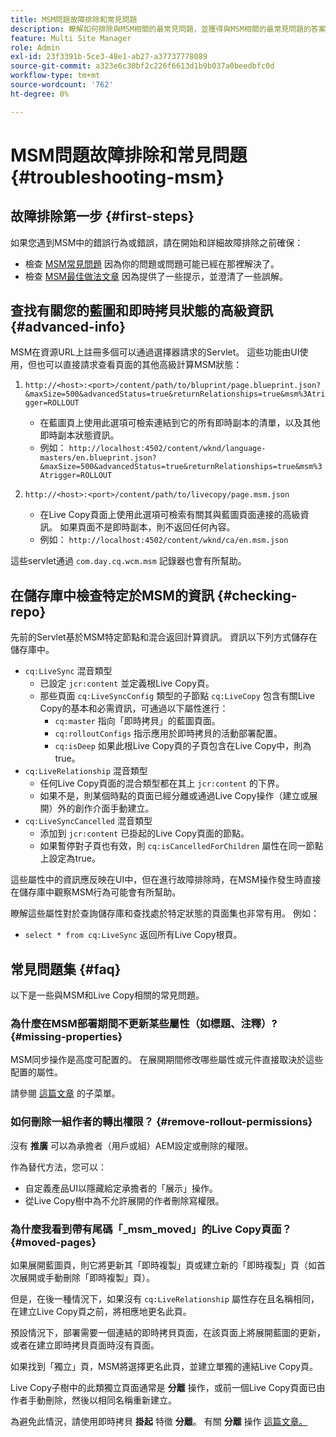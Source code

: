 ```yaml
---
title: MSM問題故障排除和常見問題
description: 瞭解如何排除與MSM相關的最常見問題，並獲得與MSM相關的最常見問題的答案。
feature: Multi Site Manager
role: Admin
exl-id: 23f3391b-5ce3-48e1-ab27-a37737778089
source-git-commit: a323e6c30bf2c226f6613d1b9b037a0beedbfc0d
workflow-type: tm+mt
source-wordcount: '762'
ht-degree: 0%

---
```


# MSM問題故障排除和常見問題 {#troubleshooting-msm}

## 故障排除第一步 {#first-steps}

如果您遇到MSM中的錯誤行為或錯誤，請在開始和詳細故障排除之前確保：

* 檢查 [MSM常見問題](#faq) 因為你的問題或問題可能已經在那裡解決了。
* 檢查 [MSM最佳做法文章](msm-best-practices.md) 因為提供了一些提示，並澄清了一些誤解。

## 查找有關您的藍圖和即時拷貝狀態的高級資訊 {#advanced-info}

MSM在資源URL上註冊多個可以通過選擇器請求的Servlet。 這些功能由UI使用，但也可以直接請求查看頁面的其他高級計算MSM狀態：

1. `http://<host>:<port>/content/path/to/bluprint/page.blueprint.json?&maxSize=500&advancedStatus=true&returnRelationships=true&msm%3Atrigger=ROLLOUT`
   * 在藍圖頁上使用此選項可檢索連結到它的所有即時副本的清單，以及其他即時副本狀態資訊。
   * 例如：
      `http://localhost:4502/content/wknd/language-masters/en.blueprint.json?&maxSize=500&advancedStatus=true&returnRelationships=true&msm%3Atrigger=ROLLOUT`


1. `http://<host>:<port>/content/path/to/livecopy/page.msm.json`
   * 在Live Copy頁面上使用此選項可檢索有關其與藍圖頁面連接的高級資訊。 如果頁面不是即時副本，則不返回任何內容。
   * 例如：
      `http://localhost:4502/content/wknd/ca/en.msm.json`

這些servlet通過 `com.day.cq.wcm.msm` 記錄器也會有所幫助。

## 在儲存庫中檢查特定於MSM的資訊 {#checking-repo}

先前的Servlet基於MSM特定節點和混合返回計算資訊。 資訊以下列方式儲存在儲存庫中。

* `cq:LiveSync` 混音類型
   * 已設定 `jcr:content` 並定義根Live Copy頁。
   * 那些頁面 `cq:LiveSyncConfig` 類型的子節點 `cq:LiveCopy` 包含有關Live Copy的基本和必需資訊，可通過以下屬性進行：
      * `cq:master` 指向「即時拷貝」的藍圖頁面。
      * `cq:rolloutConfigs` 指示應用於即時拷貝的活動部署配置。
      * `cq:isDeep` 如果此根Live Copy頁的子頁包含在Live Copy中，則為true。
* `cq:LiveRelationship` 混音類型
   * 任何Live Copy頁面的混合類型都在其上 `jcr:content` 的下界。
   * 如果不是，則某個時點的頁面已經分離或通過Live Copy操作（建立或展開）外的創作介面手動建立。
* `cq:LiveSyncCancelled` 混音類型
   * 添加到 `jcr:content` 已掛起的Live Copy頁面的節點。
   * 如果暫停對子頁也有效，則 `cq:isCancelledForChildren` 屬性在同一節點上設定為true。

這些屬性中的資訊應反映在UI中，但在進行故障排除時，在MSM操作發生時直接在儲存庫中觀察MSM行為可能會有所幫助。

瞭解這些屬性對於查詢儲存庫和查找處於特定狀態的頁面集也非常有用。 例如：

* `select * from cq:LiveSync` 返回所有Live Copy根頁。

## 常見問題集 {#faq}

以下是一些與MSM和Live Copy相關的常見問題。

### 為什麼在MSM部署期間不更新某些屬性（如標題、注釋）? {#missing-properties}

MSM同步操作是高度可配置的。 在展開期間修改哪些屬性或元件直接取決於這些配置的屬性。

請參閱 [這篇文章](msm-best-practices.md) 的子菜單。

### 如何刪除一組作者的轉出權限？ {#remove-rollout-permissions}

沒有 **推廣** 可以為承擔者（用戶或組）AEM設定或刪除的權限。

作為替代方法，您可以：

* 自定義產品UI以隱藏給定承擔者的「展示」操作。
* 從Live Copy樹中為不允許展開的作者刪除寫權限。

### 為什麼我看到帶有尾碼「_msm_moved」的Live Copy頁面？ {#moved-pages}

如果展開藍圖頁，則它將更新其「即時複製」頁或建立新的「即時複製」頁（如首次展開或手動刪除「即時複製」頁）。

但是，在後一種情況下，如果沒有 `cq:LiveRelationship` 屬性存在且名稱相同，在建立Live Copy頁之前，將相應地更名此頁。

預設情況下，部署需要一個連結的即時拷貝頁面，在該頁面上將展開藍圖的更新，或者在建立即時拷貝頁面時沒有頁面。

如果找到「獨立」頁，MSM將選擇更名此頁，並建立單獨的連結Live Copy頁。

Live Copy子樹中的此類獨立頁面通常是 **分離** 操作，或前一個Live Copy頁面已由作者手動刪除，然後以相同名稱重新建立。

為避免此情況，請使用即時拷貝 **掛起** 特徵 **分離**。 有關 **分離** 操作 [這篇文章。](msm-livecopy.md)

